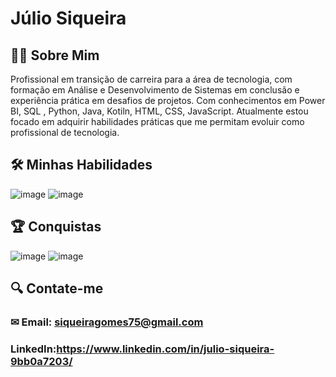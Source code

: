 # Júlio Siqueira

## 👨‍🎓 Sobre Mim
Profissional em transição de carreira para a área de tecnologia, com formação em Análise e Desenvolvimento de Sistemas em conclusão e experiência prática em desafios de projetos. Com conhecimentos em Power BI, SQL , Python, Java, Kotiln, HTML, CSS, JavaScript.
Atualmente estou focado em adquirir habilidades práticas que me permitam evoluir como profissional de tecnologia.
## 🛠  Minhas Habilidades 
![image](https://github.com/user-attachments/assets/5310e665-1262-4e33-9f5f-984f5dbd3c34)
![image](https://github.com/user-attachments/assets/1b0da895-fe8f-4e30-b9ad-378ce034bf83)

## 🏆 Conquistas

![image](https://github.com/user-attachments/assets/2ce57d66-cc99-4d62-8e8c-bd0632711423)
![image](https://github.com/user-attachments/assets/10e8dd92-f6ec-4985-a69c-6744d38a21cc)


## 🔍 Contate-me

### ✉ Email: [siqueiragomes75@gmail.com](mailto:meuemail@gmail.com)
### LinkedIn:https://www.linkedin.com/in/julio-siqueira-9bb0a7203/



<!---
siqueirago/siqueirago is a ✨ special ✨ repository because its `README.md` (this file) appears on your GitHub profile.
You can click the Preview link to take a look at your changes.
--->
